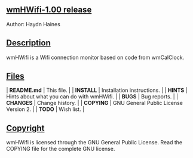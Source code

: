 ## <u>wmHWifi-1.00 release</u>
Author: Haydn Haines
		
  
## <u>Description</u>
wmHWifi is a Wifi connection monitor based on code from wmCalClock.


## <u>Files</u>
| **README.md**		| This file. |
| **INSTALL**		| Installation instructions. |
| **HINTS** 		| Hints about what you can do with wmHWifi. |
| **BUGS**		| Bug reports. |
| **CHANGES** 		| Change history. |
| **COPYING**		| GNU General Public License Version 2. |
| **TODO**		| Wish list. |
	

## <u>Copyright</u>
wmHWifi is licensed through the GNU General Public License.
Read the COPYING file for the complete GNU license.

